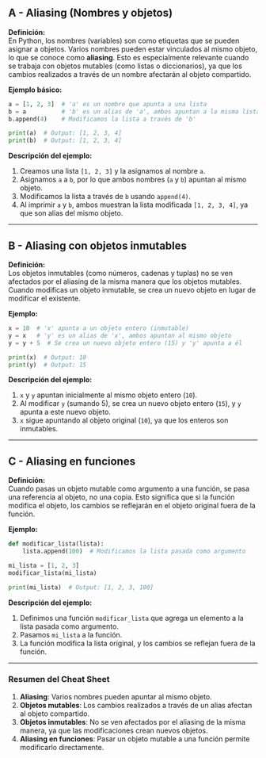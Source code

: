 ## A - Aliasing (Nombres y objetos)

**Definición:**  
En Python, los nombres (variables) son como etiquetas que se pueden asignar a objetos. Varios nombres pueden estar vinculados al mismo objeto, lo que se conoce como **aliasing**. Esto es especialmente relevante cuando se trabaja con objetos mutables (como listas o diccionarios), ya que los cambios realizados a través de un nombre afectarán al objeto compartido.

**Ejemplo básico:**

```python
a = [1, 2, 3]  # 'a' es un nombre que apunta a una lista
b = a          # 'b' es un alias de 'a', ambos apuntan a la misma lista
b.append(4)    # Modificamos la lista a través de 'b'

print(a)  # Output: [1, 2, 3, 4]
print(b)  # Output: [1, 2, 3, 4]
```

**Descripción del ejemplo:**

1.  Creamos una lista `[1, 2, 3]` y la asignamos al nombre `a`.
2.  Asignamos `a` a `b`, por lo que ambos nombres (`a` y `b`) apuntan al mismo objeto.
3.  Modificamos la lista a través de `b` usando `append(4)`.
4.  Al imprimir `a` y `b`, ambos muestran la lista modificada `[1, 2, 3, 4]`, ya que son alias del mismo objeto.

---

## B - Aliasing con objetos inmutables

**Definición:**  
Los objetos inmutables (como números, cadenas y tuplas) no se ven afectados por el aliasing de la misma manera que los objetos mutables. Cuando modificas un objeto inmutable, se crea un nuevo objeto en lugar de modificar el existente.

**Ejemplo:**

```python
x = 10  # 'x' apunta a un objeto entero (inmutable)
y = x   # 'y' es un alias de 'x', ambos apuntan al mismo objeto
y = y + 5  # Se crea un nuevo objeto entero (15) y 'y' apunta a él

print(x)  # Output: 10
print(y)  # Output: 15
```

**Descripción del ejemplo:**

1.  `x` y `y` apuntan inicialmente al mismo objeto entero (`10`).
2.  Al modificar `y` (sumando 5), se crea un nuevo objeto entero (`15`), y `y` apunta a este nuevo objeto.
3.  `x` sigue apuntando al objeto original (`10`), ya que los enteros son inmutables.

---

## C - Aliasing en funciones

**Definición:**  
Cuando pasas un objeto mutable como argumento a una función, se pasa una referencia al objeto, no una copia. Esto significa que si la función modifica el objeto, los cambios se reflejarán en el objeto original fuera de la función.

**Ejemplo:**

```python
def modificar_lista(lista):
    lista.append(100)  # Modificamos la lista pasada como argumento

mi_lista = [1, 2, 3]
modificar_lista(mi_lista)

print(mi_lista)  # Output: [1, 2, 3, 100]
```

**Descripción del ejemplo:**

1.  Definimos una función `modificar_lista` que agrega un elemento a la lista pasada como argumento.
2.  Pasamos `mi_lista` a la función.
3.  La función modifica la lista original, y los cambios se reflejan fuera de la función.

---

### Resumen del Cheat Sheet

1.  **Aliasing**: Varios nombres pueden apuntar al mismo objeto.
2.  **Objetos mutables**: Los cambios realizados a través de un alias afectan al objeto compartido.
3.  **Objetos inmutables**: No se ven afectados por el aliasing de la misma manera, ya que las modificaciones crean nuevos objetos.
4.  **Aliasing en funciones**: Pasar un objeto mutable a una función permite modificarlo directamente.
